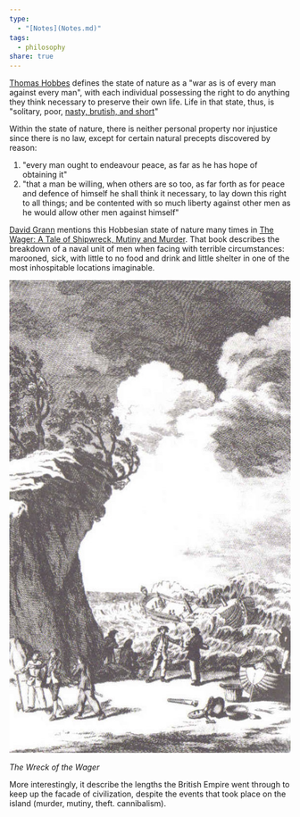 ```yaml
---
type:
  - "[Notes](Notes.md)"
tags:
  - philosophy
share: true
---
```


[Thomas Hobbes](../Thomas%20Hobbes.md) defines the state of nature as a "war as is of every man against every man", with each individual possessing the right to do anything they think necessary to preserve their own life. Life in that state, thus, is "solitary, poor, [nasty, brutish, and short](https://en.wikipedia.org/wiki/Nasty,_brutish,_and_short "Nasty, brutish, and short")"

Within the state of nature, there is neither personal property nor injustice since there is no law, except for certain natural precepts discovered by reason:
1. "every man ought to endeavour peace, as far as he has hope of obtaining it" 
2. "that a man be willing, when others are so too, as far forth as for peace and defence of himself he shall think it necessary, to lay down this right to all things; and be contented with so much liberty against other men as he would allow other men against himself"

[David Grann](../David%20Grann.md) mentions this Hobbesian state of nature many times in [The Wager: A Tale of Shipwreck, Mutiny and Murder](The%20Wager:%20A%20Tale%20of%20Shipwreck,%20Mutiny%20and%20Murder.md). That book describes the breakdown of a naval unit of men when facing with terrible circumstances: marooned, sick, with little to no food and drink and little shelter in one of the most inhospitable locations imaginable.

![Pasted image 20240403134835.png](./Attachments/Pasted%20image%2020240403134835.png)

_The Wreck of the Wager_

More interestingly, it describe the lengths the British Empire went through to keep up the facade of civilization, despite the events that took place on the island (murder, mutiny, theft. cannibalism).